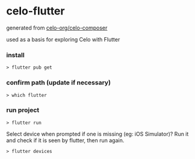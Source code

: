 # celo-flutter

generated from [celo-org/celo-composer](https://github.com/celo-org/celo-composer) 

used as a basis for exploring Celo with Flutter

### install
```
> flutter pub get
```

### confirm path (update if necessary)
```
> which flutter
```

### run project
```
> flutter run
```
Select device when prompted if one is missing (eg: iOS Simulator)?
Run it and check if it is seen by flutter, then run again. 
```
> flutter devices
```

